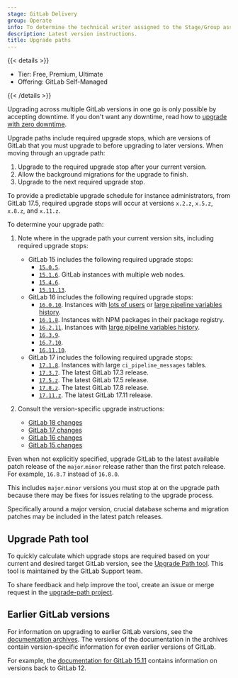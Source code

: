 ```yaml
---
stage: GitLab Delivery
group: Operate
info: To determine the technical writer assigned to the Stage/Group associated with this page, see https://handbook.gitlab.com/handbook/product/ux/technical-writing/#assignments
description: Latest version instructions.
title: Upgrade paths
---
```


{{< details >}}

- Tier: Free, Premium, Ultimate
- Offering: GitLab Self-Managed

{{< /details >}}

Upgrading across multiple GitLab versions in one go is only possible by accepting downtime.
If you don't want any downtime, read how to [upgrade with zero downtime](zero_downtime.md).

Upgrade paths include required upgrade stops, which are versions of GitLab that you must upgrade to before upgrading to
later versions. When moving through an upgrade path:

1. Upgrade to the required upgrade stop after your current version.
1. Allow the background migrations for the upgrade to finish.
1. Upgrade to the next required upgrade stop.

To provide a predictable upgrade schedule for instance administrators, from GitLab 17.5, required upgrade stops will occur at versions `x.2.z`, `x.5.z`, `x.8.z`, and `x.11.z`.

To determine your upgrade path:

1. Note where in the upgrade path your current version sits, including required upgrade stops:

   - GitLab 15 includes the following required upgrade stops:
     - [`15.0.5`](versions/gitlab_15_changes.md#1500).
     - [`15.1.6`](versions/gitlab_15_changes.md#1510). GitLab instances with multiple web nodes.
     - [`15.4.6`](versions/gitlab_15_changes.md#1540).
     - [`15.11.13`](versions/gitlab_15_changes.md#15110).
   - GitLab 16 includes the following required upgrade stops:
     - [`16.0.10`](versions/gitlab_16_changes.md#1600). Instances with
       [lots of users](versions/gitlab_16_changes.md#long-running-user-type-data-change) or
       [large pipeline variables history](versions/gitlab_16_changes.md#1610).
     - [`16.1.8`](versions/gitlab_16_changes.md#1610). Instances with NPM packages in their package registry.
     - [`16.2.11`](versions/gitlab_16_changes.md#1620). Instances with [large pipeline variables history](versions/gitlab_16_changes.md#1630).
     - [`16.3.9`](versions/gitlab_16_changes.md#1630).
     - [`16.7.10`](versions/gitlab_16_changes.md#1670).
     - [`16.11.10`](https://gitlab.com/gitlab-org/gitlab/-/releases).
   - GitLab 17 includes the following required upgrade stops:
     - [`17.1.8`](versions/gitlab_17_changes.md#long-running-pipeline-messages-data-change). Instances with large `ci_pipeline_messages` tables.
     - [`17.3.7`](versions/gitlab_17_changes.md#1730). The latest GitLab 17.3 release.
     - [`17.5.z`](versions/gitlab_17_changes.md#1750). The latest GitLab 17.5 release.
     - [`17.8.z`](versions/gitlab_17_changes.md#1780). The latest GitLab 17.8 release.
     - [`17.11.z`](versions/gitlab_17_changes.md#17110). The latest GitLab 17.11 release.

1. Consult the version-specific upgrade instructions:
   - [GitLab 18 changes](versions/gitlab_18_changes.md)
   - [GitLab 17 changes](versions/gitlab_17_changes.md)
   - [GitLab 16 changes](versions/gitlab_16_changes.md)
   - [GitLab 15 changes](versions/gitlab_15_changes.md)

Even when not explicitly specified, upgrade GitLab to the latest available patch release of the `major`.`minor` release
rather than the first patch release. For example, `16.8.7` instead of `16.8.0`.

This includes `major`.`minor` versions you must stop at on the upgrade path because there may
be fixes for issues relating to the upgrade process.

Specifically around a major version, crucial database schema and migration patches may be included in the latest patch
releases.

## Upgrade Path tool

To quickly calculate which upgrade stops are required based on your current and desired target GitLab version, see the
[Upgrade Path tool](https://gitlab-com.gitlab.io/support/toolbox/upgrade-path/). This tool is
maintained by the GitLab Support team.

To share feedback and help improve the tool, create an issue or merge request in the [upgrade-path project](https://gitlab.com/gitlab-com/support/toolbox/upgrade-path).

## Earlier GitLab versions

For information on upgrading to earlier GitLab versions, see the [documentation archives](https://archives.docs.gitlab.com).
The versions of the documentation in the archives contain version-specific information for even earlier versions of GitLab.

For example, the [documentation for GitLab 15.11](https://archives.docs.gitlab.com/15.11/ee/update/#upgrade-paths)
contains information on versions back to GitLab 12.
